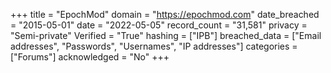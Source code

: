 +++
title = "EpochMod"
domain = "https://epochmod.com"
date_breached = "2015-05-01"
date = "2022-05-05"
record_count = "31,581"
privacy = "Semi-private"
Verified = "True"
hashing = ["IPB"]
breached_data = ["Email addresses", "Passwords", "Usernames", "IP addresses"]
categories = ["Forums"]
acknowledged = "No"
+++